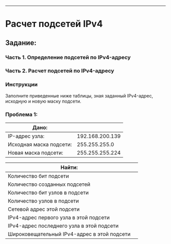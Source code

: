 ---
# Расчет подсетей IPv4
## Задание:
### Часть 1. Определение подсетей по IPv4-адресу
### Часть 2. Расчет подсетей по IPv4-адресу
### Инструкции
Заполните приведенные ниже таблицы, зная заданный IPv4-адрес, исходную и новую маску подсети.

### Проблема 1:
|Дано:                     |                        | 
|--------------------------|------------------------|
| IP-адрес узла:           | 192.168.200.139        |
| Исходная маска подсети:  | 255.255.255.0          |
| Новая маска подсети:     | 255.255.255.224        |

|Найти:                                       |                        | 
|---------------------------------------------|------------------------|
| Количество бит подсети                      |                        |
| Количество созданных подсетей               |                        |
| Количество бит узлов в подсети              |                        |
| Количество узлов в подсети                  |                        |
| Сетевой адрес этой подсети                  |                        |
| IPv4-адрес первого узла в этой подсети      |                        |
| IPv4-адрес последнего узла в этой подсети   |                        |
| Широковещательный IPv4-адрес в этой подсети |                        |
